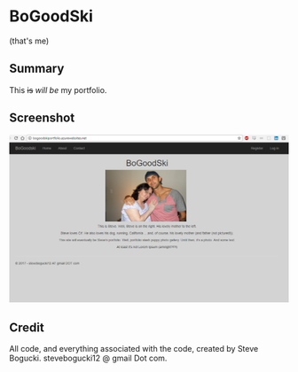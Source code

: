 # BoGoodSki
(that's me)

## Summary

This ~~is~~ *will be* my portfolio.  

## Screenshot

![Screenshot](ReadMeScreenshot.png)

## Credit

All code, and everything associated with the code, created by Steve Bogucki. stevebogucki12 @ gmail Dot com. 
